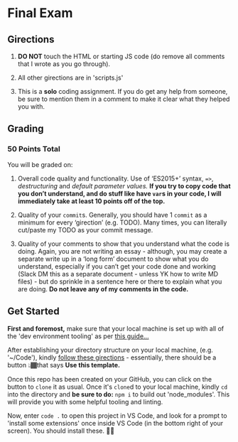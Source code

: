 # Final Exam

## Girections

1. **DO NOT** touch the HTML or starting JS code (do remove all comments that I wrote as you go through).

2. All other girections are in 'scripts.js'

3. This is a **solo** coding assignment. If you do get any help from someone, be sure to mention them in a comment to make it clear what they helped you with.

## Grading

### 50 Points Total

You will be graded on:

1. Overall code quality and functionality. Use of ‘ES2015+’ syntax, `=>`, _destructuring_ and _default parameter values._ **If you try to copy code that you don’t understand, and do stuff like have `var`s in your code, I will immediately take at least 10 points off of the top.**

2. Quality of your `commit`s. Generally, you should have 1 `commit` as a minimum for every ‘girection’ (e.g. TODO). Many times, you can literally cut/paste my TODO as your commit message.

3. Quality of your comments to show that you understand what the code is doing. Again, you are not writing an essay - although, you may create a separate write up in a ‘long form’ document to show what you do understand, especially if you can’t get your code done and working (Slack DM this as a separate document - unless YK how to write MD files) - but do sprinkle in a sentence here or there to explain what you are doing. **Do not leave any of my comments in the code.**

## Get Started

**First and foremost,** make sure that your local machine is set up with all of the 'dev environment tooling' as per [this guide...](https://www.notion.so/codefinity/Setting-up-a-Local-Dev-Environment-for-JS-02a4e9f4a30043d3a8e7d109be3448f4)

After establishing your directory structure on your local machine, (e.g. '~/Code'), kindly [follow these girections](https://help.github.com/en/github/creating-cloning-and-archiving-repositories/creating-a-repository-from-a-template) - essentially, there should be a button 👆🏾that says **Use this template.**

Once this repo has been created on your GitHub, you can click on the button to `clone` it as usual. Once it's `clone`d to your local machine, kindly `cd` into the directory and **be sure to do:** `npm i` to build out 'node_modules'. This will provide you with some helpful tooling and linting.

Now, enter `code .` to open this project in VS Code, and look for a prompt to 'install some extensions' once inside VS Code (in the bottom right of your screen). You should install these. 👍🏾
